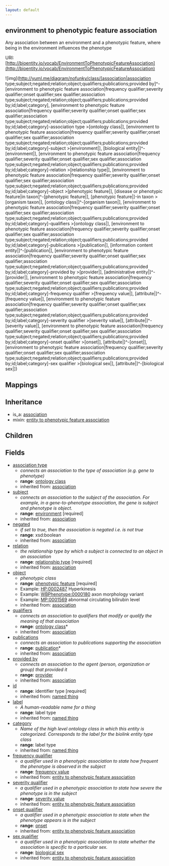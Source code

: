 ```yaml
---
layout: default
---
```


## environment to phenotypic feature association


Any association between an environment and a phenotypic feature, where being in the environment influences the phenotype

URI: [http://bioentity.io/vocab/EnvironmentToPhenotypicFeatureAssociation](http://bioentity.io/vocab/EnvironmentToPhenotypicFeatureAssociation)


![img](http://yuml.me/diagram/nofunky/class/[association|association type;subject;negated;relation;object;qualifiers;publications;provided by]^-[environment to phenotypic feature association|frequency qualifier;severity qualifier;onset qualifier;sex qualifier;association type;subject;negated;relation;object;qualifiers;publications;provided by;id;label;category], [environment to phenotypic feature association|frequency qualifier;severity qualifier;onset qualifier;sex qualifier;association type;subject;negated;relation;object;qualifiers;publications;provided by;id;label;category]-association type >[ontology class|], [environment to phenotypic feature association|frequency qualifier;severity qualifier;onset qualifier;sex qualifier;association type;subject;negated;relation;object;qualifiers;publications;provided by;id;label;category]-subject >[environment|], [biological entity|]^-[environment|], [environment to phenotypic feature association|frequency qualifier;severity qualifier;onset qualifier;sex qualifier;association type;subject;negated;relation;object;qualifiers;publications;provided by;id;label;category]-relation >[relationship type|], [environment to phenotypic feature association|frequency qualifier;severity qualifier;onset qualifier;sex qualifier;association type;subject;negated;relation;object;qualifiers;publications;provided by;id;label;category]-object >[phenotypic feature|], [disease or phenotypic feature|in taxon]^-[phenotypic feature|], [phenotypic feature|]-in taxon >[organism taxon|], [ontology class|]^-[organism taxon|], [environment to phenotypic feature association|frequency qualifier;severity qualifier;onset qualifier;sex qualifier;association type;subject;negated;relation;object;qualifiers;publications;provided by;id;label;category]-qualifiers >[ontology class|], [environment to phenotypic feature association|frequency qualifier;severity qualifier;onset qualifier;sex qualifier;association type;subject;negated;relation;object;qualifiers;publications;provided by;id;label;category]-publications >[publication|], [information content entity|]^-[publication|], [environment to phenotypic feature association|frequency qualifier;severity qualifier;onset qualifier;sex qualifier;association type;subject;negated;relation;object;qualifiers;publications;provided by;id;label;category]-provided by >[provider|], [administrative entity|]^-[provider|], [environment to phenotypic feature association|frequency qualifier;severity qualifier;onset qualifier;sex qualifier;association type;subject;negated;relation;object;qualifiers;publications;provided by;id;label;category]-frequency qualifier >[frequency value|], [attribute|]^-[frequency value|], [environment to phenotypic feature association|frequency qualifier;severity qualifier;onset qualifier;sex qualifier;association type;subject;negated;relation;object;qualifiers;publications;provided by;id;label;category]-severity qualifier >[severity value|], [attribute|]^-[severity value|], [environment to phenotypic feature association|frequency qualifier;severity qualifier;onset qualifier;sex qualifier;association type;subject;negated;relation;object;qualifiers;publications;provided by;id;label;category]-onset qualifier >[onset|], [attribute|]^-[onset|], [environment to phenotypic feature association|frequency qualifier;severity qualifier;onset qualifier;sex qualifier;association type;subject;negated;relation;object;qualifiers;publications;provided by;id;label;category]-sex qualifier >[biological sex|], [attribute|]^-[biological sex|])
## Mappings


## Inheritance

 *  is_a: [association](Association.html)
 *  mixin: [entity to phenotypic feature association](EntityToPhenotypicFeatureAssociation.html)

## Children



## Fields

 * [association type](association_type.html)
    * _connects an association to the type of association (e.g. gene to phenotype)_
    * __range__: [ontology class](OntologyClass.html)
    * inherited from: [association](Association.html)
 * [subject](subject.html)
    * _connects an association to the subject of the association. For example, in a gene-to-phenotype association, the gene is subject and phenotype is object._
    * __range__: [environment](Environment.html) [required]
    * inherited from: [association](Association.html)
 * [negated](negated.html)
    * _if set to true, then the association is negated i.e. is not true_
    * __range__: xsd:boolean
    * inherited from: [association](Association.html)
 * [relation](relation.html)
    * _the relationship type by which a subject is connected to an object in an association_
    * __range__: [relationship type](RelationshipType.html) [required]
    * inherited from: [association](Association.html)
 * [object](object.html)
    * _phenotypic class_
    * __range__: [phenotypic feature](PhenotypicFeature.html) [required]
    * Example: [HP:0002487](http://purl.obolibrary.org/obo/HP_0002487) Hyperkinesis
    * Example: [WBPhenotype:0000180](http://purl.obolibrary.org/obo/WBPhenotype_0000180) axon morphology variant
    * Example: [MP:0001569](http://purl.obolibrary.org/obo/MP_0001569) abnormal circulating bilirubin level
    * inherited from: [association](Association.html)
 * [qualifiers](qualifiers.html)
    * _connects an association to qualifiers that modify or qualify the meaning of that association_
    * __range__: [ontology class](OntologyClass.html)*
    * inherited from: [association](Association.html)
 * [publications](publications.html)
    * _connects an association to publications supporting the association_
    * __range__: [publication](Publication.html)*
    * inherited from: [association](Association.html)
 * [provided by](provided_by.html)
    * _connects an association to the agent (person, organization or group) that provided it_
    * __range__: [provider](Provider.html)
    * inherited from: [association](Association.html)
 * [id](id.html)
    * __range__: identifier type [required]
    * inherited from: [named thing](NamedThing.html)
 * [label](label.html)
    * _A human-readable name for a thing_
    * __range__: label type
    * inherited from: [named thing](NamedThing.html)
 * [category](category.html)
    * _Name of the high level ontology class in which this entity is categorized. Corresponds to the label for the biolink entity type class_
    * __range__: label type
    * inherited from: [named thing](NamedThing.html)
 * [frequency qualifier](frequency_qualifier.html)
    * _a qualifier used in a phenotypic association to state how frequent the phenotype is observed in the subject_
    * __range__: [frequency value](FrequencyValue.html)
    * inherited from: [entity to phenotypic feature association](EntityToPhenotypicFeatureAssociation.html)
 * [severity qualifier](severity_qualifier.html)
    * _a qualifier used in a phenotypic association to state how severe the phenotype is in the subject_
    * __range__: [severity value](SeverityValue.html)
    * inherited from: [entity to phenotypic feature association](EntityToPhenotypicFeatureAssociation.html)
 * [onset qualifier](onset_qualifier.html)
    * _a qualifier used in a phenotypic association to state when the phenotype appears is in the subject_
    * __range__: [onset](Onset.html)
    * inherited from: [entity to phenotypic feature association](EntityToPhenotypicFeatureAssociation.html)
 * [sex qualifier](sex_qualifier.html)
    * _a qualifier used in a phenotypic association to state whether the association is specific to a particular sex._
    * __range__: [biological sex](BiologicalSex.html)
    * inherited from: [entity to phenotypic feature association](EntityToPhenotypicFeatureAssociation.html)
